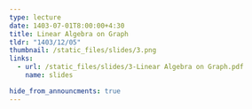 ```yaml
---
type: lecture
date: 1403-07-01T8:00:00+4:30
title: Linear Algebra on Graph
tldr: "1403/12/05"
thumbnail: /static_files/slides/3.png
links:
  - url: /static_files/slides/3-Linear Algebra on Graph.pdf
    name: slides

hide_from_announcments: true
---
```


